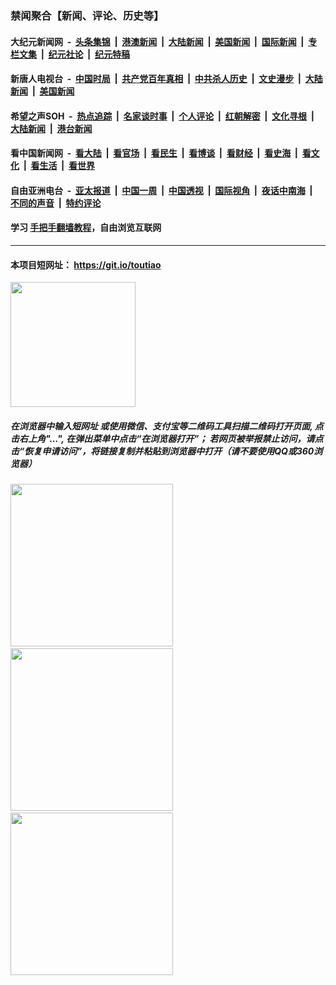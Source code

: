 ### 禁闻聚合【新闻、评论、历史等】

#### 大纪元新闻网 &nbsp;-&nbsp; [头条集锦](indexes/E头条集锦.md?t=02161422) &nbsp;|&nbsp; [港澳新闻](indexes/E港澳新闻.md?t=02161422)  &nbsp;|&nbsp; [大陆新闻](indexes/E大陆新闻.md?t=02161422) &nbsp;|&nbsp; [美国新闻](indexes/E美国新闻.md?t=02161422) &nbsp;|&nbsp; [国际新闻](indexes/E国际新闻.md?t=02161422) &nbsp;|&nbsp; [专栏文集](indexes/E专栏文集.md?t=02161422) &nbsp;|&nbsp; [纪元社论](indexes/E纪元社论.md?t=02161422) &nbsp;|&nbsp; [纪元特稿](indexes/E纪元特稿.md?t=02161422) 

#### 新唐人电视台 &nbsp;-&nbsp; [中国时局](indexes/N中国时局.md?t=02161422) &nbsp;|&nbsp; [共产党百年真相](indexes/N共产党百年真相.md?t=02161422) &nbsp;|&nbsp; [中共杀人历史](indexes/N中共杀人历史.md?t=02161422) &nbsp;|&nbsp; [文史漫步](indexes/N文史漫步.md?t=02161422) &nbsp;|&nbsp; [大陆新闻](indexes/N大陆新闻.md?t=02161422) &nbsp;|&nbsp; [美国新闻](indexes/N美国新闻.md?t=02161422)

#### 希望之声SOH &nbsp;-&nbsp; [热点追踪](indexes/H热点追踪.md?t=02161422) &nbsp;|&nbsp; [名家谈时事](indexes/H名家谈时事.md?t=02161422) &nbsp;|&nbsp; [个人评论](indexes/H个人评论.md?t=02161422)  &nbsp;|&nbsp; [红朝解密](indexes/H红朝解密.md?t=02161422) &nbsp;|&nbsp; [文化寻根](indexes/H文化寻根.md?t=02161422) &nbsp;|&nbsp; [大陆新闻](indexes/H大陆新闻.md?t=02161422) &nbsp;|&nbsp; [港台新闻](indexes/H港台新闻.md?t=02161422)

#### 看中国新闻网 &nbsp;-&nbsp; [看大陆](indexes/S看大陆.md?t=02161422) &nbsp;|&nbsp; [看官场](indexes/S看官场.md?t=02161422) &nbsp;|&nbsp; [看民生](indexes/S看民生.md?t=02161422)  &nbsp;|&nbsp; [看博谈](indexes/S看博谈.md?t=02161422) &nbsp;|&nbsp; [看财经](indexes/S看财经.md?t=02161422) &nbsp;|&nbsp; [看史海](indexes/S看史海.md?t=02161422) &nbsp;|&nbsp; [看文化](indexes/S看文化.md?t=02161422) &nbsp;|&nbsp; [看生活](indexes/S看生活.md?t=02161422) &nbsp;|&nbsp; [看世界](indexes/S看世界.md?t=02161422)

#### 自由亚洲电台 &nbsp;-&nbsp; [亚太报道](indexes/R亚太报道.md?t=02161422) &nbsp;|&nbsp; [中国一周](indexes/R中国一周.md?t=02161422) &nbsp;|&nbsp; [中国透视](indexes/R中国透视.md?t=02161422)  &nbsp;|&nbsp; [国际视角](indexes/R国际视角.md?t=02161422) &nbsp;|&nbsp; [夜话中南海](indexes/R夜话中南海.md?t=02161422) &nbsp;|&nbsp; [不同的声音](indexes/R不同的声音.md?t=02161422) &nbsp;|&nbsp; [特约评论](indexes/R特约评论.md?t=02161422)

#### 学习 [手把手翻墙教程](https://github.com/gfw-breaker/guides/wiki)，自由浏览互联网

----

#### 本项目短网址： https://git.io/toutiao
<img src="https://raw.githubusercontent.com/gfw-breaker/banned-news/master/scripts/img/qr.png" width="200px"/>  

##### 在浏览器中输入短网址 或使用微信、支付宝等二维码工具扫描二维码打开页面, 点击右上角"...", 在弹出菜单中点击“在浏览器打开”； 若网页被举报禁止访问，请点击“恢复申请访问”，将链接复制并粘贴到浏览器中打开（请不要使用QQ或360浏览器）

<img src="https://raw.githubusercontent.com/gfw-breaker/banned-news/master/scripts/img/1.png" width="260px"/> &nbsp; <img src="https://raw.githubusercontent.com/gfw-breaker/banned-news/master/scripts/img/2.png" width="260px"/> &nbsp; <img src="https://raw.githubusercontent.com/gfw-breaker/banned-news/master/scripts/img/3.png" width="260px"/>
